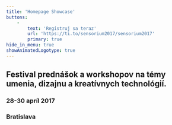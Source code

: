 ```yaml
---
title: 'Homepage Showcase'
buttons:
    -
        text: 'Registruj sa teraz'
        url: 'https://ti.to/sensorium2017/sensorium2017'
        primary: true
hide_in_menu: true
showAnimatedLogotype: true
---
```


## Festival prednášok a workshopov na témy umenia, dizajnu a kreatívnych technológií.
### 28-30 apríl 2017
### Bratislava